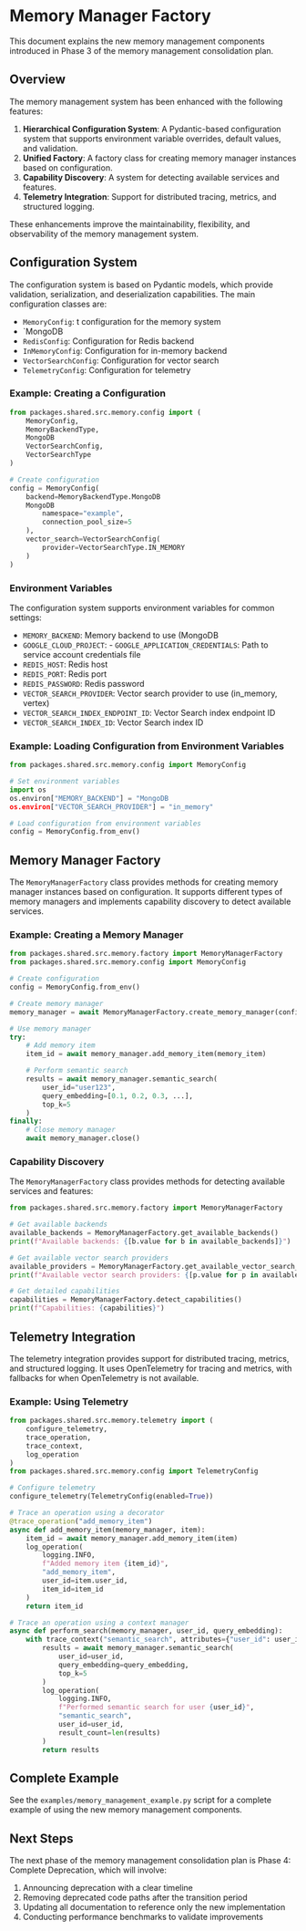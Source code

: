 # Memory Manager Factory

This document explains the new memory management components introduced in Phase 3 of the memory management consolidation plan.

## Overview

The memory management system has been enhanced with the following features:

1. **Hierarchical Configuration System**: A Pydantic-based configuration system that supports environment variable overrides, default values, and validation.
2. **Unified Factory**: A factory class for creating memory manager instances based on configuration.
3. **Capability Discovery**: A system for detecting available services and features.
4. **Telemetry Integration**: Support for distributed tracing, metrics, and structured logging.

These enhancements improve the maintainability, flexibility, and observability of the memory management system.

## Configuration System

The configuration system is based on Pydantic models, which provide validation, serialization, and deserialization capabilities. The main configuration classes are:

- `MemoryConfig`: t configuration for the memory system
- `MongoDB
- `RedisConfig`: Configuration for Redis backend
- `InMemoryConfig`: Configuration for in-memory backend
- `VectorSearchConfig`: Configuration for vector search
- `TelemetryConfig`: Configuration for telemetry

### Example: Creating a Configuration

```python
from packages.shared.src.memory.config import (
    MemoryConfig,
    MemoryBackendType,
    MongoDB
    VectorSearchConfig,
    VectorSearchType
)

# Create configuration
config = MemoryConfig(
    backend=MemoryBackendType.MongoDB
    MongoDB
        namespace="example",
        connection_pool_size=5
    ),
    vector_search=VectorSearchConfig(
        provider=VectorSearchType.IN_MEMORY
    )
)
```

### Environment Variables

The configuration system supports environment variables for common settings:

- `MEMORY_BACKEND`: Memory backend to use (MongoDB
- `GOOGLE_CLOUD_PROJECT`: - `GOOGLE_APPLICATION_CREDENTIALS`: Path to service account credentials file
- `REDIS_HOST`: Redis host
- `REDIS_PORT`: Redis port
- `REDIS_PASSWORD`: Redis password
- `VECTOR_SEARCH_PROVIDER`: Vector search provider to use (in_memory, vertex)
- `VECTOR_SEARCH_INDEX_ENDPOINT_ID`: Vector Search index endpoint ID
- `VECTOR_SEARCH_INDEX_ID`: Vector Search index ID

### Example: Loading Configuration from Environment Variables

```python
from packages.shared.src.memory.config import MemoryConfig

# Set environment variables
import os
os.environ["MEMORY_BACKEND"] = "MongoDB
os.environ["VECTOR_SEARCH_PROVIDER"] = "in_memory"

# Load configuration from environment variables
config = MemoryConfig.from_env()
```

## Memory Manager Factory

The `MemoryManagerFactory` class provides methods for creating memory manager instances based on configuration. It supports different types of memory managers and implements capability discovery to detect available services.

### Example: Creating a Memory Manager

```python
from packages.shared.src.memory.factory import MemoryManagerFactory
from packages.shared.src.memory.config import MemoryConfig

# Create configuration
config = MemoryConfig.from_env()

# Create memory manager
memory_manager = await MemoryManagerFactory.create_memory_manager(config)

# Use memory manager
try:
    # Add memory item
    item_id = await memory_manager.add_memory_item(memory_item)

    # Perform semantic search
    results = await memory_manager.semantic_search(
        user_id="user123",
        query_embedding=[0.1, 0.2, 0.3, ...],
        top_k=5
    )
finally:
    # Close memory manager
    await memory_manager.close()
```

### Capability Discovery

The `MemoryManagerFactory` class provides methods for detecting available services and features:

```python
from packages.shared.src.memory.factory import MemoryManagerFactory

# Get available backends
available_backends = MemoryManagerFactory.get_available_backends()
print(f"Available backends: {[b.value for b in available_backends]}")

# Get available vector search providers
available_providers = MemoryManagerFactory.get_available_vector_search_providers()
print(f"Available vector search providers: {[p.value for p in available_providers]}")

# Get detailed capabilities
capabilities = MemoryManagerFactory.detect_capabilities()
print(f"Capabilities: {capabilities}")
```

## Telemetry Integration

The telemetry integration provides support for distributed tracing, metrics, and structured logging. It uses OpenTelemetry for tracing and metrics, with fallbacks for when OpenTelemetry is not available.

### Example: Using Telemetry

```python
from packages.shared.src.memory.telemetry import (
    configure_telemetry,
    trace_operation,
    trace_context,
    log_operation
)
from packages.shared.src.memory.config import TelemetryConfig

# Configure telemetry
configure_telemetry(TelemetryConfig(enabled=True))

# Trace an operation using a decorator
@trace_operation("add_memory_item")
async def add_memory_item(memory_manager, item):
    item_id = await memory_manager.add_memory_item(item)
    log_operation(
        logging.INFO,
        f"Added memory item {item_id}",
        "add_memory_item",
        user_id=item.user_id,
        item_id=item_id
    )
    return item_id

# Trace an operation using a context manager
async def perform_search(memory_manager, user_id, query_embedding):
    with trace_context("semantic_search", attributes={"user_id": user_id}):
        results = await memory_manager.semantic_search(
            user_id=user_id,
            query_embedding=query_embedding,
            top_k=5
        )
        log_operation(
            logging.INFO,
            f"Performed semantic search for user {user_id}",
            "semantic_search",
            user_id=user_id,
            result_count=len(results)
        )
        return results
```

## Complete Example

See the `examples/memory_management_example.py` script for a complete example of using the new memory management components.

## Next Steps

The next phase of the memory management consolidation plan is Phase 4: Complete Deprecation, which will involve:

1. Announcing deprecation with a clear timeline
2. Removing deprecated code paths after the transition period
3. Updating all documentation to reference only the new implementation
4. Conducting performance benchmarks to validate improvements

